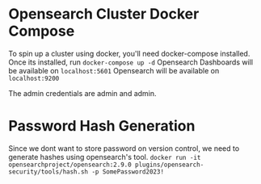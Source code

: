# Opensearch Cluster Docker Compose
To spin up a cluster using docker, you'll need docker-compose installed. Once its installed, run
`docker-compose up -d`
Opensearch Dashboards will be available on `localhost:5601`
Opensearch will be available on `localhost:9200`

The admin credentials are admin and admin.

# Password Hash Generation
Since we dont want to store password on version control, we need to generate hashes using opensearch's tool. 
`docker run -it opensearchproject/opensearch:2.9.0 plugins/opensearch-security/tools/hash.sh -p SomePassword2023!`
